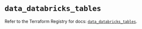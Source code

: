 # `data_databricks_tables`

Refer to the Terraform Registry for docs: [`data_databricks_tables`](https://registry.terraform.io/providers/databricks/databricks/1.77.0/docs/data-sources/tables).
